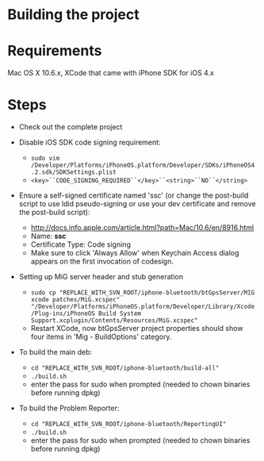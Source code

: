 # Building the project #

# Requirements #
Mac OS X 10.6.x, XCode that came with iPhone SDK for iOS 4.x


# Steps #

  * Check out the complete project
  * Disable iOS SDK code signing requirement:
    * `sudo vim /Developer/Platforms/iPhoneOS.platform/Developer/SDKs/iPhoneOS4.2.sdk/SDKSettings.plist`
    * `<key>``CODE_SIGNING_REQUIRED``</key>``<string>``NO``</string>`
  * Ensure a self-signed certificate named 'ssc' (or change the post-build script to use ldid pseudo-signing or use your dev certificate and remove the post-build script):
    * http://docs.info.apple.com/article.html?path=Mac/10.6/en/8916.html
    * Name: **ssc**
    * Certificate Type: Code signing
    * Make sure to click 'Always Allow' when Keychain Access dialog appears on the first invocation of codesign.

  * Setting up MiG server header and stub generation
    * `sudo cp "REPLACE_WITH_SVN_ROOT/iphone-bluetooth/btGpsServer/MIG xcode patches/MiG.xcspec" "/Developer/Platforms/iPhoneOS.platform/Developer/Library/Xcode/Plug-ins/iPhoneOS Build System Support.xcplugin/Contents/Resources/MiG.xcspec"`
    * Restart XCode, now btGpsServer project properties should show four items in 'Mig - BuildOptions' category.

  * To build the main deb:
    * `cd "REPLACE_WITH_SVN_ROOT/iphone-bluetooth/build-all"`
    * `./build.sh`
    * enter the pass for sudo when prompted (needed to chown binaries before running dpkg)

  * To build the Problem Reporter:
    * `cd "REPLACE_WITH_SVN_ROOT/iphone-bluetooth/ReportingUI"`
    * `./build.sh`
    * enter the pass for sudo when prompted (needed to chown binaries before running dpkg)